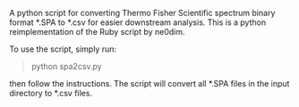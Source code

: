 A python script for converting Thermo Fisher Scientific spectrum binary format *.SPA to *.csv for easier downstream analysis. This is a python reimplementation of the Ruby script by ne0dim.

To use the script, simply run:
> python spa2csv.py

then follow the instructions. The script will convert all *.SPA files in the input directory to *.csv files.